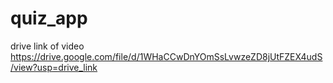 # quiz_app

drive link of video 
https://drive.google.com/file/d/1WHaCCwDnYOmSsLvwzeZD8jUtFZEX4udS/view?usp=drive_link
